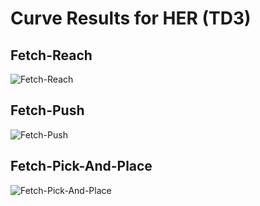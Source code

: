# Curve Results for HER (TD3)

## Fetch-Reach

![Fetch-Reach](https://github.com/Ericonaldo/ILSwiss/tree/main/files/her-td3_fetch_reach.png)

## Fetch-Push

![Fetch-Push](https://github.com/Ericonaldo/ILSwiss/tree/main/files/her-td3_fetch_push.png)

## Fetch-Pick-And-Place

![Fetch-Pick-And-Place](https://github.com/Ericonaldo/ILSwiss/tree/main/files/her-td3_fetch_pick.png)
